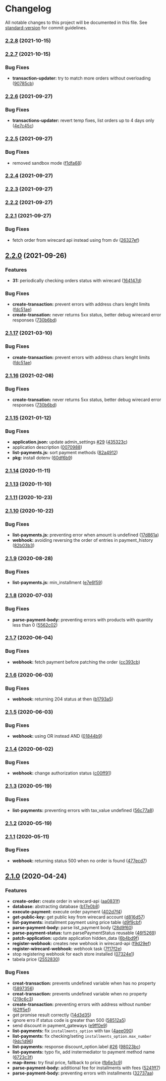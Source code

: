 # Changelog

All notable changes to this project will be documented in this file. See [standard-version](https://github.com/conventional-changelog/standard-version) for commit guidelines.

### [2.2.8](https://github.com/ecomplus/app-wirecard/compare/v2.2.7...v2.2.8) (2021-10-15)

### [2.2.7](https://github.com/ecomplus/app-wirecard/compare/v2.2.6...v2.2.7) (2021-10-15)


### Bug Fixes

* **transaction-updater:** try to match more orders without overloading ([90785cb](https://github.com/ecomplus/app-wirecard/commit/90785cb61fba3d389804b2d62f19b11a3c1b4f98))

### [2.2.6](https://github.com/ecomplus/app-wirecard/compare/v2.2.5...v2.2.6) (2021-09-27)


### Bug Fixes

* **transactions-updater:** revert temp fixes, list orders up to 4 days only ([4e7c45c](https://github.com/ecomplus/app-wirecard/commit/4e7c45c06af076c39e5a846391a7463838713f14))

### [2.2.5](https://github.com/ecomclub/app-wirecard/compare/v2.2.4...v2.2.5) (2021-09-27)


### Bug Fixes

* removed sandbox mode ([f1dfa68](https://github.com/ecomclub/app-wirecard/commit/f1dfa681d229a98afabab25aadef1dc1c4671dfd))

### [2.2.4](https://github.com/ecomclub/app-wirecard/compare/v2.2.3...v2.2.4) (2021-09-27)

### [2.2.3](https://github.com/ecomclub/app-wirecard/compare/v2.2.2...v2.2.3) (2021-09-27)

### [2.2.2](https://github.com/ecomclub/app-wirecard/compare/v2.2.1...v2.2.2) (2021-09-27)

### [2.2.1](https://github.com/ecomclub/app-wirecard/compare/v2.2.0...v2.2.1) (2021-09-27)


### Bug Fixes

* fetch order from wirecard api instead using from dv ([26327ef](https://github.com/ecomclub/app-wirecard/commit/26327efff59c656932ea1317a927420537450c33))

## [2.2.0](https://github.com/ecomclub/app-wirecard/compare/v2.1.15...v2.2.0) (2021-09-26)


### Features

* **31:** periodically checking orders status with wirecard ([164147d](https://github.com/ecomclub/app-wirecard/commit/164147d6f218fa5960d6a91f742dab95dfcd33a5))


### Bug Fixes

* **create-transaction:** prevent errors with address chars lenght limits ([fdc51ae](https://github.com/ecomclub/app-wirecard/commit/fdc51aea04dc8903250c095528ee4647aa9ba8e6))
* **create-transation:** never returns 5xx status, better debug wirecard error responses ([730b6bd](https://github.com/ecomclub/app-wirecard/commit/730b6bd4667c453ae69462064c3393c5624e7559))

### [2.1.17](https://github.com/ecomplus/app-wirecard/compare/v2.1.16...v2.1.17) (2021-03-10)


### Bug Fixes

* **create-transaction:** prevent errors with address chars lenght limits ([fdc51ae](https://github.com/ecomplus/app-wirecard/commit/fdc51aea04dc8903250c095528ee4647aa9ba8e6))

### [2.1.16](https://github.com/ecomplus/app-wirecard/compare/v2.1.15...v2.1.16) (2021-02-08)


### Bug Fixes

* **create-transation:** never returns 5xx status, better debug wirecard error responses ([730b6bd](https://github.com/ecomplus/app-wirecard/commit/730b6bd4667c453ae69462064c3393c5624e7559))

### [2.1.15](https://github.com/ecomclub/app-wirecard/compare/v2.1.14...v2.1.15) (2021-01-12)


### Bug Fixes

* **application.json:** update admin_settings [#29](https://github.com/ecomclub/app-wirecard/issues/29) ([435323c](https://github.com/ecomclub/app-wirecard/commit/435323c896268cabb1dc1374e14fe009542f0fe0))
* application description ([0070988](https://github.com/ecomclub/app-wirecard/commit/0070988d079c9a3c558b69301889c69ad1608351))
* **list-payments.js:** sort payment methods ([82a4912](https://github.com/ecomclub/app-wirecard/commit/82a4912ac5be327e22c68fa2fc59d3bc1a28a596))
* **pkg:** install dotenv ([60df6b9](https://github.com/ecomclub/app-wirecard/commit/60df6b9d102bdf34cdcfbe5adfc0d442999f9bca))

### [2.1.14](https://github.com/ecomclub/app-wirecard/compare/v2.1.13...v2.1.14) (2020-11-11)

### [2.1.13](https://github.com/ecomclub/app-wirecard/compare/v2.1.12...v2.1.13) (2020-11-10)

### [2.1.11](https://github.com/ecomclub/app-wirecard/compare/v2.1.10...v2.1.11) (2020-10-23)

### [2.1.10](https://github.com/ecomclub/app-wirecard/compare/v2.1.9...v2.1.10) (2020-10-22)


### Bug Fixes

* **list-payments.js:** preventing error when amount is undefined ([17d861a](https://github.com/ecomclub/app-wirecard/commit/17d861a9ef49e2008cc38b174fab6e46af6b64b3))
* **webhook:** avoiding reversing the order of entries in payment_history ([82b03b3](https://github.com/ecomclub/app-wirecard/commit/82b03b3bea957f144f3b82fa220e1f1d3547b3f4))

### [2.1.9](https://github.com/ecomclub/app-wirecard/compare/v2.1.8...v2.1.9) (2020-08-28)


### Bug Fixes

* **list-payments.js:** min_installment ([e7e6f59](https://github.com/ecomclub/app-wirecard/commit/e7e6f597c6aa5cbab47c4895a83f0f6a3e171a98))

### [2.1.8](https://github.com/ecomclub/app-wirecard/compare/v2.1.7...v2.1.8) (2020-07-03)


### Bug Fixes

* **parse-payment-body:** preventing errors with products with quantity less than 0 ([5562c02](https://github.com/ecomclub/app-wirecard/commit/5562c029a733f0899d738ffb5ee311beff2689ad))

### [2.1.7](https://github.com/ecomclub/app-wirecard/compare/v2.1.6...v2.1.7) (2020-06-04)


### Bug Fixes

* **webhook:** fetch payment before patching the order ([cc393cb](https://github.com/ecomclub/app-wirecard/commit/cc393cbf8f386272142a114b4f504e47a6e4e310))

### [2.1.6](https://github.com/ecomclub/app-wirecard/compare/v2.1.5...v2.1.6) (2020-06-03)


### Bug Fixes

* **webhook:** returning 204 status at then ([b1793a5](https://github.com/ecomclub/app-wirecard/commit/b1793a5eb1fa2c89a87322531fe7820c487aa6df))

### [2.1.5](https://github.com/ecomclub/app-wirecard/compare/v2.1.4...v2.1.5) (2020-06-03)


### Bug Fixes

* **webhook:** using OR instead AND ([01844b9](https://github.com/ecomclub/app-wirecard/commit/01844b9f0bef8dc3037c2c53911219b71518da0c))

### [2.1.4](https://github.com/ecomclub/app-wirecard/compare/v2.1.3...v2.1.4) (2020-06-02)


### Bug Fixes

* **webhook:** change authorization status ([c00ff91](https://github.com/ecomclub/app-wirecard/commit/c00ff91fb01150ea6ab2991e033d2f9c608cecf4))

### [2.1.3](https://github.com/ecomclub/app-wirecard/compare/v2.1.2...v2.1.3) (2020-05-19)


### Bug Fixes

* **list-payments:** preventing errors with tax_value undefined ([56c77a8](https://github.com/ecomclub/app-wirecard/commit/56c77a8f516c805866161abb4fd8051889908848))

### [2.1.2](https://github.com/ecomclub/app-wirecard/compare/v2.1.1...v2.1.2) (2020-05-19)

### [2.1.1](https://github.com/ecomclub/app-wirecard/compare/v2.1.0...v2.1.1) (2020-05-11)


### Bug Fixes

* **webhook:** returning status 500 when no order is found ([477ecd7](https://github.com/ecomclub/app-wirecard/commit/477ecd7fdc59b1c3cd94e9cea2618e6e76bfe9b0))

## [2.1.0](https://github.com/ecomclub/app-wirecard/compare/v0.2.13...v2.1.0) (2020-04-24)


### Features

* **create-order:** create order in wirecard-api ([aa0831f](https://github.com/ecomclub/app-wirecard/commit/aa0831fa863f77387d8fd0b42401c9da875cd2e7))
* **database:** abstracting database ([b17e0b8](https://github.com/ecomclub/app-wirecard/commit/b17e0b867abe7eaab6bf15482678bdb9b6695ec0))
* **execute-payment:** execute order payment ([402d7f4](https://github.com/ecomclub/app-wirecard/commit/402d7f44b7e336146b12595d3a2eaeb5333d16d7))
* **get-public-key:** get public key from wirecard account ([d816d57](https://github.com/ecomclub/app-wirecard/commit/d816d57f60ced1752c2a800df73dffa1e98c8836))
* **list-payments:** installment payment using price table ([d9f9cbf](https://github.com/ecomclub/app-wirecard/commit/d9f9cbf169998e89af5aab1648478aaed2e6734a))
* **parse-payment-body:** parse list_payment body ([28d9f60](https://github.com/ecomclub/app-wirecard/commit/28d9f608820947b1f5ee63dad4ecf849dfd5b44d))
* **parse-payment-status:** turn parsePaymentStatus reusable ([46f5269](https://github.com/ecomclub/app-wirecard/commit/46f5269259e55533c730a7a6be846dc93fef1f11))
* **patch-application:** update application hidden_data ([6b4bd9f](https://github.com/ecomclub/app-wirecard/commit/6b4bd9f0a3743eeb1abec0a2fa75c9bc90c415c0))
* **register-webhook:** creates new webhook in wirecard-api ([f9d29ef](https://github.com/ecomclub/app-wirecard/commit/f9d29ef3a1580232e425f2f1fcce1abfa4fd6d26))
* **register-wirecard-webhook:** webhook task ([7f17f2e](https://github.com/ecomclub/app-wirecard/commit/7f17f2ef2aaa24965967374a1cca429cd2f1c46d))
* stop registering webhook for each store installed ([07324e1](https://github.com/ecomclub/app-wirecard/commit/07324e1756dcac29a049f009627d008c903df7ac))
* tabela price ([2552830](https://github.com/ecomclub/app-wirecard/commit/2552830308006c1bf2f2f94efc568da609f20e52))


### Bug Fixes

* **creat-transaction:** prevents undefined variable when has no property ([5897356](https://github.com/ecomclub/app-wirecard/commit/5897356258ad36cea2db236c26803301a63c8070))
* **creat-transaction:** prevents undefined variable when no property ([219c6c3](https://github.com/ecomclub/app-wirecard/commit/219c6c393a0ec3b1b112a16b585031d076b6e8ce))
* **create-transaction:** preventing errors with address without number ([62ff5e1](https://github.com/ecomclub/app-wirecard/commit/62ff5e1c2c168fd2d88a488e1373355e85ed2df1))
* get promise result correctly ([14d3d35](https://github.com/ecomclub/app-wirecard/commit/14d3d35c5128cd174a725d82578d3fdf7d911ce4))
* ignore erro if status code is greater than 500 ([58512a5](https://github.com/ecomclub/app-wirecard/commit/58512a547b628421d0ddb8cfd6b1a578f4c52b94))
* send discount in payment_gateways ([e9ff0e9](https://github.com/ecomclub/app-wirecard/commit/e9ff0e9774017b149e4658e08c23a1e674abb4be))
* **list-payments:** fix `installments_option` with tax ([4aee090](https://github.com/ecomclub/app-wirecard/commit/4aee090874fba7c774e538059672fd763c5519e5))
* **list-payments:** fix checking/seting `installments_option.max_number` ([9dc1d96](https://github.com/ecomclub/app-wirecard/commit/9dc1d96b3060582c5d749acf3d024d77f99e16e8))
* **list-payments:** response discount_option.label [#26](https://github.com/ecomclub/app-wirecard/issues/26) ([98023bc](https://github.com/ecomclub/app-wirecard/commit/98023bcc8b2d41b8a22b908e2a2ca5dc2c91ec1b))
* **list-payments:** typo fix, add instermediator to payment method name ([6723c3f](https://github.com/ecomclub/app-wirecard/commit/6723c3f778474dc6d10735ce8f3cb63ec33a0c3a))
* **map-items:** try final price, fallback to price ([fb6e3c9](https://github.com/ecomclub/app-wirecard/commit/fb6e3c9538589afd73ba4866d256adb05b61ddb7))
* **parse-payment-body:** additional fee for installments with fees ([5241ff7](https://github.com/ecomclub/app-wirecard/commit/5241ff777d7ed579d0e49271d6b4b3136553bcf2))
* **parse-payment-body:** preventing errors with installments ([32737aa](https://github.com/ecomclub/app-wirecard/commit/32737aad679b0a14b727ec4413064bc5b1d911bd))
